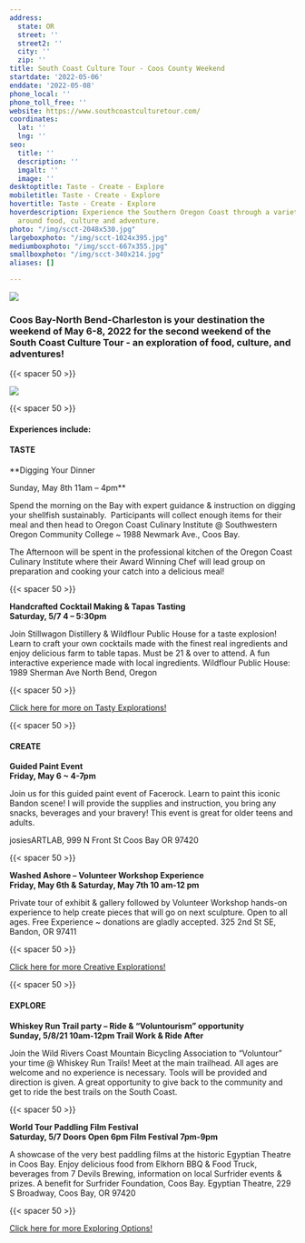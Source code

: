 ```yaml
---
address:
  state: OR
  street: ''
  street2: ''
  city: ''
  zip: ''
title: South Coast Culture Tour - Coos County Weekend
startdate: '2022-05-06'
enddate: '2022-05-08'
phone_local: ''
phone_toll_free: ''
website: https://www.southcoastculturetour.com/
coordinates:
  lat: ''
  lng: ''
seo:
  title: ''
  description: ''
  imgalt: ''
  image: ''
desktoptitle: Taste - Create - Explore
mobiletitle: Taste - Create - Explore
hovertitle: Taste - Create - Explore
hoverdescription: Experience the Southern Oregon Coast through a variety of events
  around food, culture and adventure.
photo: "/img/scct-2048x530.jpg"
largeboxphoto: "/img/scct-1024x395.jpg"
mediumboxphoto: "/img/scct-667x355.jpg"
smallboxphoto: "/img/scct-340x214.jpg"
aliases: []

---
```

![](/img/scct-horizontal-logo-color-100.jpeg)

### Coos Bay-North Bend-Charleston is your destination the weekend of May 6-8, 2022 for the second weekend of the South Coast Culture Tour - an exploration of food, culture, and adventures!

{{< spacer 50 >}}

![](/img/scct-2022.jpg)

{{< spacer 50 >}}

#### Experiences include:

#### TASTE

\**Digging Your Dinner

Sunday, May 8th 11am – 4pm**

Spend the morning on the Bay with expert guidance & instruction on digging your shellfish sustainably.  Participants will collect enough items for their meal and then head to Oregon Coast Culinary Institute @ Southwestern Oregon Community College \~ 1988 Newmark Ave., Coos Bay.

The Afternoon will be spent in the professional kitchen of the Oregon Coast Culinary Institute where their Award Winning Chef will lead group on preparation and cooking your catch into a delicious meal!

{{< spacer 50 >}}

**Handcrafted Cocktail Making & Tapas Tasting  
Saturday, 5/7 4 – 5:30pm**

Join Stillwagon Distillery & Wildflour Public House for a taste explosion!  Learn to craft your own cocktails made with the finest real ingredients and enjoy delicious farm to table tapas.  Must be 21 & over to attend.  A fun interactive experience made with local ingredients. Wildflour Public House: 1989 Sherman Ave North Bend, Oregon

{{< spacer 50 >}}

[Click here for more on Tasty Explorations!](https://www.southcoastculturetour.com/taste/)

{{< spacer 50 >}}

#### CREATE

**Guided Paint Event  
Friday, May 6 \~ 4-7pm**

Join us for this guided paint event of Facerock.  Learn to paint this iconic Bandon scene! I will provide the supplies and instruction, you bring any snacks, beverages and your bravery! This event is great for older teens and adults.

josiesARTLAB, 999 N Front St  Coos Bay OR 97420

{{< spacer 50 >}}

**Washed Ashore – Volunteer Workshop Experience  
Friday, May 6th & Saturday, May 7th 10 am-12 pm**

Private tour of exhibit & gallery followed by Volunteer Workshop hands-on experience to help create pieces that will go on next sculpture. Open to all ages. Free Experience \~ donations are gladly accepted. 325 2nd St SE, Bandon, OR 97411

{{< spacer 50 >}}

[Click here for more Creative Explorations!](https://www.southcoastculturetour.com/create/)

{{< spacer 50 >}}

#### EXPLORE

**Whiskey Run Trail party – Ride & “Voluntourism” opportunity  
Sunday, 5/8/21 10am-12pm Trail Work & Ride After**

Join the Wild Rivers Coast Mountain Bicycling Association to “Voluntour” your time @ Whiskey Run Trails!  Meet at the main trailhead.  All ages are welcome and no experience is necessary. Tools will be provided and direction is given.  A great opportunity to give back to the community and get to ride the best trails on the South Coast.

{{< spacer 50 >}}

**World Tour Paddling Film Festival  
Saturday, 5/7 Doors Open 6pm Film Festival 7pm-9pm**

A showcase of the very best paddling films at the historic Egyptian Theatre in Coos Bay.  Enjoy delicious food from Elkhorn BBQ & Food Truck, beverages from 7 Devils Brewing, information on local Surfrider events & prizes.  A benefit for Surfrider Foundation, Coos Bay. Egyptian Theatre, 229 S Broadway, Coos Bay, OR 97420

{{< spacer 50 >}}

[Click here for more Exploring Options!](https://www.southcoastculturetour.com/explore/)